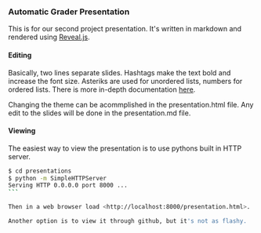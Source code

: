 ### Automatic Grader Presentation

This is for our second project presentation. It's written in markdown
and rendered using [Reveal.js](https://github.com/hakimel/reveal.js).

#### Editing

Basically, two lines separate slides. Hashtags make the text bold and
increase the font size. Asteriks are used for unordered lists, numbers
for ordered lists. There is more in-depth documentation 
[here](http://daringfireball.net/projects/markdown/).

Changing the theme can be acommplished in the presentation.html file.
Any edit to the slides will be done in the presentation.md file.

#### Viewing

The easiest way to view the presentation is to use pythons built in HTTP
server.

````sh
$ cd presentations
$ python -m SimpleHTTPServer
Serving HTTP 0.0.0.0 port 8000 ...
```

Then in a web browser load <http://localhost:8000/presentation.html>.

Another option is to view it through github, but it's not as flashy.
